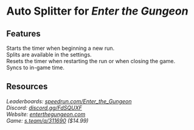 # Auto Splitter for ***Enter the Gungeon***
## Features
Starts the timer when beginning a new run.  
Splits are available in the settings.  
Resets the timer when restarting the run or when closing the game.  
Syncs to in-game time.

## Resources
*Leaderboards: [speedrun.com/Enter_the_Gungeon](https://speedrun.com/enter_the_gungeon)*  
*Discord: [discord.gg/FdSQUXF](https://discord.gg/FdSQUXF)*  
*Website: [enterthegungeon.com](https://enterthegungeon.com)*  
*Game: [s.team/a/311690](https://s.team/a/311690) ($14.99)*
